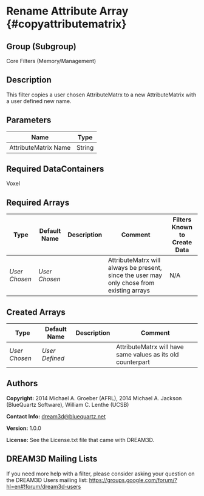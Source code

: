 Rename Attribute Array {#copyattributematrix}
==============================

## Group (Subgroup) ##
Core Filters (Memory/Management)

## Description ##
This filter copies a user chosen AttributeMatrx to a new AttributeMatrix with a user defined new name.

## Parameters ##

| Name | Type |
|------|------|
| AttributeMatrix Name | String |

## Required DataContainers ##
Voxel

## Required Arrays ##

| Type | Default Name | Description | Comment | Filters Known to Create Data |
|------|--------------|-------------|---------|-----|
| *User Chosen* | *User Chosen* |  | AttributeMatrx will always be present, since the user may only chose from existing arrays | N/A |


## Created Arrays ##

| Type | Default Name | Description | Comment |
|------|--------------|-------------|---------|
| *User Chosen* | *User Defined* | | AttributeMatrx will have same values as its old counterpart |





## Authors ##

**Copyright:** 2014 Michael A. Groeber (AFRL), 2014 Michael A. Jackson (BlueQuartz Software), William C. Lenthe (UCSB)

**Contact Info:** dream3d@bluequartz.net

**Version:** 1.0.0

**License:**  See the License.txt file that came with DREAM3D.



## DREAM3D Mailing Lists ##

If you need more help with a filter, please consider asking your question on the DREAM3D Users mailing list:
https://groups.google.com/forum/?hl=en#!forum/dream3d-users


